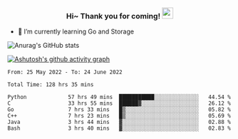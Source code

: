 <h3 align="center">
    Hi~ Thank you for coming!
    <img src="https://media.giphy.com/media/hvRJCLFzcasrR4ia7z/giphy.gif" width="25px">
</h3>

<!--
**pineapple-man/pineapple-man** is a ✨ _special_ ✨ repository because its `README.md` (this file) appears on your GitHub profile.

Here are some ideas to get you started:
- 🔭 I’m currently working on ...
- 🤔 I’m looking for help with ...
- 💬 Ask me about ...
- 📫 How to reach me: ...
- 😄 Pronouns: ...
- ⚡ Fun fact: 
- 👯 I’m looking to collaborate on kubernetes
-->
- 🌱 I’m currently learning Go and Storage


![Anurag's GitHub stats](https://github-readme-stats.vercel.app/api?username=pineapple-man&show_icons=true&theme=radical)


[![Ashutosh's github activity graph](https://activity-graph.herokuapp.com/graph?username=pineapple-man&bg_color=fffff0&color=708090&line=24292e&point=24292e&area=true&hide_border=true)](https://github.com/ashutosh00710/github-readme-activity-graph)

<!--START_SECTION:waka-->

```text
From: 25 May 2022 - To: 24 June 2022

Total Time: 128 hrs 35 mins

Python             57 hrs 49 mins  ███████████░░░░░░░░░░░░░░   44.54 %
C                  33 hrs 55 mins  ██████▓░░░░░░░░░░░░░░░░░░   26.12 %
Go                 7 hrs 33 mins   █▒░░░░░░░░░░░░░░░░░░░░░░░   05.82 %
C++                7 hrs 23 mins   █▒░░░░░░░░░░░░░░░░░░░░░░░   05.69 %
Java               3 hrs 44 mins   ▓░░░░░░░░░░░░░░░░░░░░░░░░   02.88 %
Bash               3 hrs 40 mins   ▓░░░░░░░░░░░░░░░░░░░░░░░░   02.83 %
```

<!--END_SECTION:waka-->
